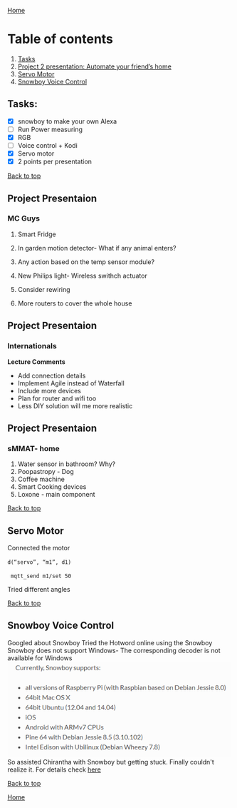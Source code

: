 [Home](https://github.com/AnastasiiaMishchenko/Internationals/blob/master/Rosemary%20Poovattil/Portfolio.md)

# Table of contents

1. [Tasks](#task)
2. [Project 2 presentation: Automate your friend’s home](#pro)
3. [Servo Motor](#motor)
4. [Snowboy Voice Control](#snow)

## Tasks: <a name="task"></a>
- [x] snowboy to make your own Alexa
- [ ] Run Power measuring
- [x] RGB
- [ ] Voice control + Kodi
- [x] Servo motor
- [x] 2 points per presentation

<a href="#top">Back to top</a>

## Project Presentaion<a name="pro"></a>
### MC Guys

1. Smart Fridge

2. In garden motion detector- What if any animal enters?

3. Any action based on the temp sensor module?

4. New Philips light- Wireless swithch actuator 

5. Consider rewiring

6. More routers to cover the whole house


## Project Presentaion
### Internationals

**Lecture Comments**
- Add connection details
- Implement Agile instead of Waterfall
- Include more devices
- Plan for router and wifi too
- Less DIY solution will me more realistic 


## Project Presentaion
### sMMAT- home
 1. Water sensor in bathroom? Why?
 2. Poopastropy - Dog 
 3. Coffee machine 
 4. Smart Cooking devices
 5. Loxone - main component
 
 <a href="#top">Back to top</a>
 
 
 ## Servo Motor<a name="motor"></a>

Connected the motor

``d(“servo”, “m1”, d1)``

`` mqtt_send m1/set 50``

Tried different angles

<a href="#top">Back to top</a>


## Snowboy Voice Control<a name="snow"></a>

Googled about Snowboy
Tried the Hotword online using the Snowboy
Snowboy does not support Windows- The corresponding decoder is not available for Windows
![alt text](https://github.com/AnastasiiaMishchenko/Internationals/blob/master/Rosemary%20Poovattil/Images/snow.png)
So assisted Chirantha with Snowboy but getting stuck. Finally couldn't realize it. For details check [here](https://github.com/AnastasiiaMishchenko/Internationals/blob/master/Chirantha%20Peramunage-_/IoT%20Lecture%20Logs/lecture6.md#install-snowboy) 

<a href="#top">Back to top</a>

[Home](https://github.com/AnastasiiaMishchenko/Internationals/blob/master/Rosemary%20Poovattil/Portfolio.md)

